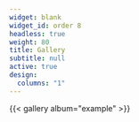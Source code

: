 ```yaml
---
widget: blank
widget_id: order 8
headless: true
weight: 80
title: Gallery
subtitle: null
active: true
design:
  columns: "1"
---
```


{{< gallery album="example" >}}
